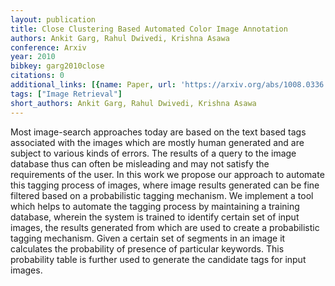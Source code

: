 ```yaml
---
layout: publication
title: Close Clustering Based Automated Color Image Annotation
authors: Ankit Garg, Rahul Dwivedi, Krishna Asawa
conference: Arxiv
year: 2010
bibkey: garg2010close
citations: 0
additional_links: [{name: Paper, url: 'https://arxiv.org/abs/1008.0336'}]
tags: ["Image Retrieval"]
short_authors: Ankit Garg, Rahul Dwivedi, Krishna Asawa
---
```

Most image-search approaches today are based on the text based tags
associated with the images which are mostly human generated and are subject to
various kinds of errors. The results of a query to the image database thus can
often be misleading and may not satisfy the requirements of the user. In this
work we propose our approach to automate this tagging process of images, where
image results generated can be fine filtered based on a probabilistic tagging
mechanism. We implement a tool which helps to automate the tagging process by
maintaining a training database, wherein the system is trained to identify
certain set of input images, the results generated from which are used to
create a probabilistic tagging mechanism. Given a certain set of segments in an
image it calculates the probability of presence of particular keywords. This
probability table is further used to generate the candidate tags for input
images.